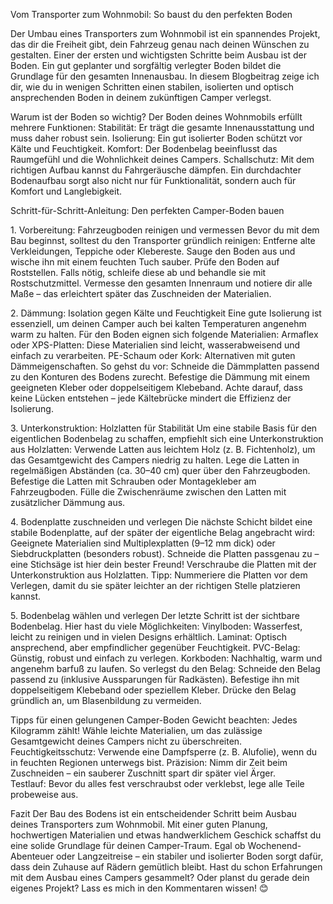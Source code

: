 Vom Transporter zum Wohnmobil: So baust du den perfekten Boden

Der Umbau eines Transporters zum Wohnmobil ist ein spannendes Projekt, das dir die Freiheit gibt, dein Fahrzeug genau nach deinen Wünschen zu gestalten. Einer der ersten und wichtigsten Schritte beim Ausbau ist der Boden. Ein gut geplanter und sorgfältig verlegter Boden bildet die Grundlage für den gesamten Innenausbau. In diesem Blogbeitrag zeige ich dir, wie du in wenigen Schritten einen stabilen, isolierten und optisch ansprechenden Boden in deinem zukünftigen Camper verlegst.

Warum ist der Boden so wichtig?
Der Boden deines Wohnmobils erfüllt mehrere Funktionen:
Stabilität: Er trägt die gesamte Innenausstattung und muss daher robust sein.
Isolierung: Ein gut isolierter Boden schützt vor Kälte und Feuchtigkeit.
Komfort: Der Bodenbelag beeinflusst das Raumgefühl und die Wohnlichkeit deines Campers.
Schallschutz: Mit dem richtigen Aufbau kannst du Fahrgeräusche dämpfen.
Ein durchdachter Bodenaufbau sorgt also nicht nur für Funktionalität, sondern auch für Komfort und Langlebigkeit.

Schritt-für-Schritt-Anleitung: Den perfekten Camper-Boden bauen

1. Vorbereitung: Fahrzeugboden reinigen und vermessen
Bevor du mit dem Bau beginnst, solltest du den Transporter gründlich reinigen:
Entferne alte Verkleidungen, Teppiche oder Klebereste.
Sauge den Boden aus und wische ihn mit einem feuchten Tuch sauber.
Prüfe den Boden auf Roststellen. Falls nötig, schleife diese ab und behandle sie mit Rostschutzmittel.
Vermesse den gesamten Innenraum und notiere dir alle Maße – das erleichtert später das Zuschneiden der Materialien.

2. Dämmung: Isolation gegen Kälte und Feuchtigkeit
Eine gute Isolierung ist essenziell, um deinen Camper auch bei kalten Temperaturen angenehm warm zu halten. Für den Boden eignen sich folgende Materialien:
Armaflex oder XPS-Platten: Diese Materialien sind leicht, wasserabweisend und einfach zu verarbeiten.
PE-Schaum oder Kork: Alternativen mit guten Dämmeigenschaften.
So gehst du vor:
Schneide die Dämmplatten passend zu den Konturen des Bodens zurecht.
Befestige die Dämmung mit einem geeigneten Kleber oder doppelseitigem Klebeband.
Achte darauf, dass keine Lücken entstehen – jede Kältebrücke mindert die Effizienz der Isolierung.

3. Unterkonstruktion: Holzlatten für Stabilität
Um eine stabile Basis für den eigentlichen Bodenbelag zu schaffen, empfiehlt sich eine Unterkonstruktion aus Holzlatten:
Verwende Latten aus leichtem Holz (z. B. Fichtenholz), um das Gesamtgewicht des Campers niedrig zu halten.
Lege die Latten in regelmäßigen Abständen (ca. 30–40 cm) quer über den Fahrzeugboden.
Befestige die Latten mit Schrauben oder Montagekleber am Fahrzeugboden.
Fülle die Zwischenräume zwischen den Latten mit zusätzlicher Dämmung aus.

4. Bodenplatte zuschneiden und verlegen
Die nächste Schicht bildet eine stabile Bodenplatte, auf der später der eigentliche Belag angebracht wird:
Geeignete Materialien sind Multiplexplatten (9–12 mm dick) oder Siebdruckplatten (besonders robust).
Schneide die Platten passgenau zu – eine Stichsäge ist hier dein bester Freund!
Verschraube die Platten mit der Unterkonstruktion aus Holzlatten.
Tipp: Nummeriere die Platten vor dem Verlegen, damit du sie später leichter an der richtigen Stelle platzieren kannst.

5. Bodenbelag wählen und verlegen
Der letzte Schritt ist der sichtbare Bodenbelag. Hier hast du viele Möglichkeiten:
Vinylboden: Wasserfest, leicht zu reinigen und in vielen Designs erhältlich.
Laminat: Optisch ansprechend, aber empfindlicher gegenüber Feuchtigkeit.
PVC-Belag: Günstig, robust und einfach zu verlegen.
Korkboden: Nachhaltig, warm und angenehm barfuß zu laufen.
So verlegst du den Belag:
Schneide den Belag passend zu (inklusive Aussparungen für Radkästen).
Befestige ihn mit doppelseitigem Klebeband oder speziellem Kleber.
Drücke den Belag gründlich an, um Blasenbildung zu vermeiden.

Tipps für einen gelungenen Camper-Boden
Gewicht beachten: Jedes Kilogramm zählt! Wähle leichte Materialien, um das zulässige Gesamtgewicht deines Campers nicht zu überschreiten.
Feuchtigkeitsschutz: Verwende eine Dampfsperre (z. B. Alufolie), wenn du in feuchten Regionen unterwegs bist.
Präzision: Nimm dir Zeit beim Zuschneiden – ein sauberer Zuschnitt spart dir später viel Ärger.
Testlauf: Bevor du alles fest verschraubst oder verklebst, lege alle Teile probeweise aus.

Fazit
Der Bau des Bodens ist ein entscheidender Schritt beim Ausbau deines Transporters zum Wohnmobil. Mit einer guten Planung, hochwertigen Materialien und etwas handwerklichem Geschick schaffst du eine solide Grundlage für deinen Camper-Traum. Egal ob Wochenend-Abenteuer oder Langzeitreise – ein stabiler und isolierter Boden sorgt dafür, dass dein Zuhause auf Rädern gemütlich bleibt.
Hast du schon Erfahrungen mit dem Ausbau eines Campers gesammelt? Oder planst du gerade dein eigenes Projekt? Lass es mich in den Kommentaren wissen! 😊
